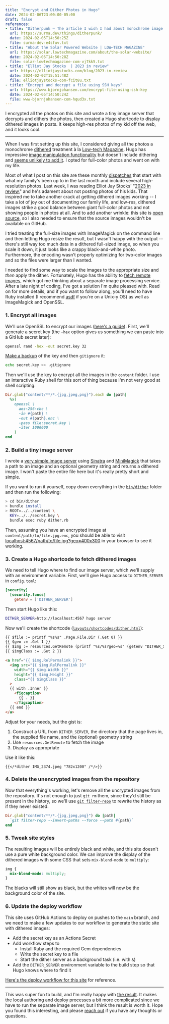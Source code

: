 ```yaml
---
title: "Encrypt and Dither Photos in Hugo"
date: 2024-02-06T23:00:00-05:00
draft: false
references:
- title: "Ditherpunk — The article I wish I had about monochrome image dithering — surma.dev"
  url: https://surma.dev/things/ditherpunk/
  date: 2024-02-05T14:50:25Z
  file: surma-dev-e4sfuv.txt
- title: "About the Solar Powered Website | LOW←TECH MAGAZINE"
  url: https://solar.lowtechmagazine.com/about/the-solar-website/
  date: 2024-02-05T14:50:28Z
  file: solar-lowtechmagazine-com-vj7kk5.txt
- title: "Elliot Jay Stocks  | 2023 in review"
  url: https://elliotjaystocks.com/blog/2023-in-review
  date: 2024-02-02T15:51:48Z
  file: elliotjaystocks-com-fcit8u.txt
- title: "Encrypt and decrypt a file using SSH keys"
  url: https://www.bjornjohansen.com/encrypt-file-using-ssh-key
  date: 2024-02-05T14:50:24Z
  file: www-bjornjohansen-com-hqud3x.txt
---
```


I encrypted all the photos on this site and wrote a tiny image server that decrypts and dithers the photos, then created a Hugo shortcode to display dithered images in posts. It keeps high-res photos of my kid off the web, and it looks cool.

<!--more-->

***

When I was first setting up this site, I considered giving all the photos a monochrome [dithered][1] treatment à la [Low-tech Magazine][2]. Hugo has impressive [image manipulation functionality][3] but doesn't include dithering and [seems unlikely to add it][4]. I opted for full-color photos and went on with my life.

[1]: https://surma.dev/things/ditherpunk/
[2]: https://solar.lowtechmagazine.com/about/the-solar-website/#dithered-images
[3]: https://gohugo.io/content-management/image-processing/
[4]: https://github.com/gohugoio/hugo/issues/8598

Most of what I post on this site are these monthly [dispatches][5] that start with what my family's been up to in the last month and include several high-resolution photos. Last week, I was reading Elliot Jay Stocks' "[2023 in review][6]," and he's adament about not posting photos of his kids. That inspired me to take another crack at getting dithered images working -- I take a lot of joy out of documenting our family life, and low-res, dithered images strike a good balance between giant full-color photos and not showing people in photos at all. And to add another wrinkle: this site is [open source][7], so I also needed to ensure that the source images wouldn't be available on GitHub.

[5]: /tags/dispatch/
[6]: https://elliotjaystocks.com/blog/2023-in-review
[7]: https://github.com/dce/davideisinger.com

I tried treating the full-size images with ImageMagick on the command line and then letting Hugo resize the result, but I wasn't happy with the output -- there's still way too much data in a dithered full-sized image, so when you scale it down, it just looks like a crappy black-and-white photo. Furthermore, the encoding wasn't properly optimizing for two-color images and so the files were larger than I wanted.

I needed to find some way to scale the images to the appropriate size and _then_ apply the dither.  Fortunately, Hugo has the ability to [fetch remote images][8], which got me thinking about a separate image processing service. After a late night of coding, I've got a solution I'm quite pleased with. Read on for more details, and if you want to follow along, you'll need to have Ruby installed (I recommend [asdf][9] if you're on a Unix-y OS) as well as ImageMagick and OpenSSL.

[8]: https://gohugo.io/content-management/image-processing/#remote-resource
[9]: https://asdf-vm.com/

### 1. Encrypt all images

We'll use OpenSSL to encrypt our images ([here's a guide][10]). First, we'll generate a secret key (the `-hex` option gives us something we can paste into a GitHub secret later):

[10]: https://www.bjornjohansen.com/encrypt-file-using-ssh-key

```sh
openssl rand -hex -out secret.key 32
```

[Make a backup][11] of the key and then `gitignore` it:

[11]: https://bitwarden.com/

```sh
echo secret.key >> .gitignore
```

Then we'll use the key to encrypt all the images in the `content` folder. I use an interactive Ruby shell for this sort of thing because I'm not very good at shell scripting:

```ruby
Dir.glob("content/**/*.{jpg,jpeg,png}").each do |path|
  %x(
    openssl \
      aes-256-cbc \
      -in #{path} \
      -out #{path}.enc \
      -pass file:secret.key \
      -iter 1000000
    )
end
```

### 2. Build a tiny image server

I wrote a [very simple image server][12] using [Sinatra][13] and [MiniMagick][14] that takes a path to an image and an optional geometry string and returns a dithered image. I won't paste the entire file here but it's really pretty short and simple.

[12]: https://github.com/dce/davideisinger.com/blob/bf5238dd56b6dfe9ee2f1d629d017b2075750663/bin/dither/dither.rb
[13]: https://sinatrarb.com/
[14]: https://github.com/minimagick/minimagick

If you want to run it yourself, copy down everything in the [`bin/dither`][15] folder and then run the following:

[15]: https://github.com/dce/davideisinger.com/tree/bf5238dd56b6dfe9ee2f1d629d017b2075750663/bin/dither


```sh
> cd bin/dither
> bundle install
> ROOT=../../content \
  KEY=../../secret.key \
  bundle exec ruby dither.rb
```

Then, assuming you have an encrypted image at `content/path/to/file.jpg.enc`, you should be able to visit [localhost:4567/path/to/file.jpg?geo=400x300](http://localhost:4567/path/to/file.jpg?geo=400x300) in your browser to see it working.

### 3. Create a Hugo shortcode to fetch dithered images

We need to tell Hugo where to find our image server, which we'll supply with an environment variable. First, we'll give Hugo access to `DITHER_SERVER` in `config.toml`:

```toml
[security]
  [security.funcs]
    getenv = ['DITHER_SERVER']
```

Then start Hugo like this:

```sh
DITHER_SERVER=http://localhost:4567 hugo server
```

Now we'll create the shortcode ([`layouts/shortcodes/dither.html`][16]):

```html
{{ $file := printf "%s%s" .Page.File.Dir (.Get 0) }}
{{ $geo := .Get 1 }}
{{ $img := resources.GetRemote (printf "%s/%s?geo=%s" (getenv "DITHER_SERVER") $file $geo) }}
{{ $imgClass := .Get 2 }}

<a href="{{ $img.RelPermalink }}">
  <img src="{{ $img.RelPermalink }}"
    width="{{ $img.Width }}"
    height="{{ $img.Height }}"
    class="{{ $imgClass }}"
  >
  {{ with .Inner }}
    <figcaption>
      {{ . }}
    </figcaption>
  {{ end }}
</a>
```

Adjust for your needs, but the gist is:

1. Construct a URL from `DITHER_SERVER`, the directory that the page lives in, the supplied file name, and the (optional) geometry string
2. Use `resources.GetRemote` to fetch the image
3. Display as appropriate

[16]: https://github.com/dce/davideisinger.com/blob/2cda4b8f4e98bb9df84747da283d13075aac4d41/themes/v2/layouts/shortcodes/dither.html

Use it like this:

```
{{</*dither IMG_2374.jpeg "782x1200" /*/>}}
```

### 4. Delete the unencrypted images from the repository

Now that everything's working, let's remove all the uncrypted images from the repository. It's not enough to just `git rm` them, since they'd still be present in the history, so we'll use [`git filter-repo`][17] to rewrite the history as if they never existed.

```ruby
Dir.glob("content/**/*.{jpg,jpeg,png}") do |path|
  `git filter-repo --invert-paths --force --path #{path}`
end
```

[17]: https://github.com/newren/git-filter-repo

### 5. Tweak site styles

The resulting images will be entirely black and white, and this site doesn't use a pure white background color. We can improve the display of the dithered images with some CSS that sets `mix-blend-mode` to `multiply`:

```css
img {
  mix-blend-mode: multiply;
}
```

The blacks will still show as black, but the whites will now be the background color of the site.

### 6. Update the deploy workflow

This site uses GitHub Actions to deploy on pushes to the `main` branch, and we need to make a few updates to our workflow to generate the static site with dithered images:

* Add the secret key as an Actions Secret
* Add workflow steps to
  * Install Ruby and the required Gem dependencies
  * Write the secret key to a file
  * Start the dither server as a background task (i.e. with `&`)
* Add the `DITHER_SERVER` environment variable to the build step so that Hugo knows where to find it

[Here's the deploy workflow for this site][18] for reference.

[18]: https://github.com/dce/davideisinger.com/blob/7285c58add56e2ac6b5f7bf62914f0615ac23c9f/.github/workflows/deploy.yml

***

This was super fun to build, and I'm really happy with [the result][19]. It makes the local authoring and deploy processes a bit more complicated since we have to run the separate image server, but I think the result is worth it. Hope you found this interesting, and please [reach out](mailto:hello@davideisinger.com) if you have any thoughts or questions.

[19]: /journal/dispatch-12-february-2024/
